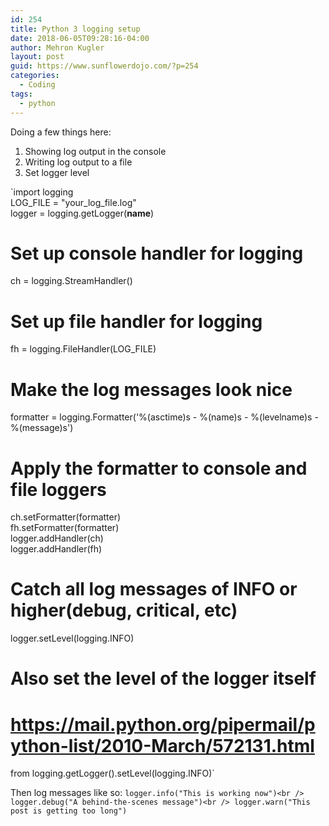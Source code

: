 ```yaml
---
id: 254
title: Python 3 logging setup
date: 2018-06-05T09:28:16-04:00
author: Mehron Kugler
layout: post
guid: https://www.sunflowerdojo.com/?p=254
categories:
  - Coding
tags:
  - python
---
```

Doing a few things here:

  1. Showing log output in the console
  2. Writing log output to a file
  3. Set logger level

`import logging<br />
LOG_FILE = "your_log_file.log"<br />
logger = logging.getLogger(__name__)<br />
# Set up console handler for logging<br />
ch = logging.StreamHandler()<br />
# Set up file handler for logging<br />
fh = logging.FileHandler(LOG_FILE)<br />
# Make the log messages look nice<br />
formatter = logging.Formatter('%(asctime)s - %(name)s - %(levelname)s - %(message)s')<br />
# Apply the formatter to console and file loggers<br />
ch.setFormatter(formatter)<br />
fh.setFormatter(formatter)<br />
logger.addHandler(ch)<br />
logger.addHandler(fh)<br />
# Catch all log messages of INFO or higher(debug, critical, etc)<br />
logger.setLevel(logging.INFO)<br />
# Also set the level of the logger itself<br />
# https://mail.python.org/pipermail/python-list/2010-March/572131.html<br />
from logging.getLogger().setLevel(logging.INFO)`

Then log messages like so:
`logger.info("This is working now")<br />
logger.debug("A behind-the-scenes message")<br />
logger.warn("This post is getting too long")`
